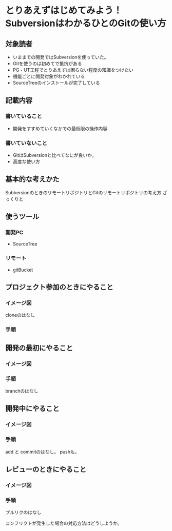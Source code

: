 # とりあえずはじめてみよう！SubversionはわかるひとのGitの使い方

## 対象読者

- いままでの開発ではSubversionを使っていた。
- Gitを使うのは初めてで抵抗がある
- PG・UT工程でとりあえずは困らない程度の知識をつけたい
- 機能ごとに開発対象がわかれている
- SourceTreeのインストールが完了している

## 記載内容

### 書いていること

- 開発をすすめていくなかでの最低限の操作内容

### 書いていないこと

- GitはSubversionと比べてなにが良いか。
- 高度な使い方

## 基本的な考えかた

SubbersionのときのリモートリポジトリとGitのリモートリポジトリの考え方
ざっくりと

## 使うツール

### 開発PC

- SourceTree

### リモート

- gitBucket

## プロジェクト参加のときにやること

### イメージ図

cloneのはなし

### 手順

## 開発の最初にやること

### イメージ図

### 手順

branchのはなし

## 開発中にやること

### イメージ図

### 手順

add と commitのはなし。
pushも。

## レビューのときにやること

### イメージ図

### 手順

プルリクのはなし

コンフリクトが発生した場合の対応方法はどうしようか。
